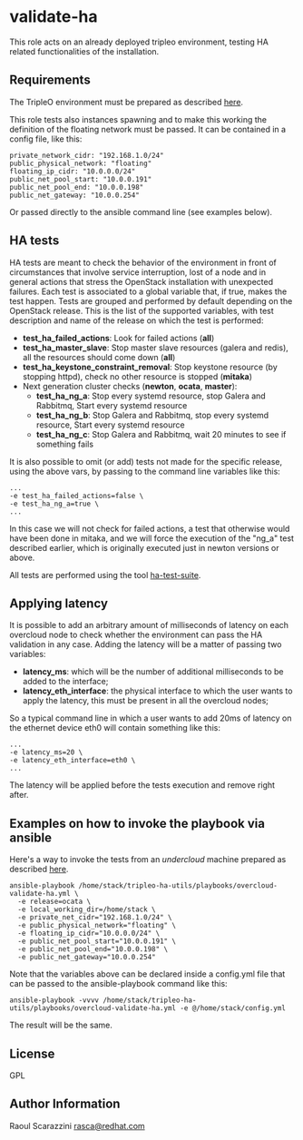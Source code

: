 validate-ha
===========

This role acts on an already deployed tripleo environment, testing HA related
functionalities of the installation.

Requirements
------------

The TripleO environment must be prepared as described [here](https://github.com/openstack/tripleo-ha-utils/tree/master/README.md).

This role tests also instances spawning and to make this working the
definition of the floating network must be passed.
It can be contained in a config file, like this:

    private_network_cidr: "192.168.1.0/24"
    public_physical_network: "floating"
    floating_ip_cidr: "10.0.0.0/24"
    public_net_pool_start: "10.0.0.191"
    public_net_pool_end: "10.0.0.198"
    public_net_gateway: "10.0.0.254"

Or passed directly to the ansible command line (see examples below).

HA tests
--------

HA tests are meant to check the behavior of the environment in front of
circumstances that involve service interruption, lost of a node and in general
actions that stress the OpenStack installation with unexpected failures.
Each test is associated to a global variable that, if true, makes the test
happen.
Tests are grouped and performed by default depending on the OpenStack release.
This is the list of the supported variables, with test description and name of
the release on which the test is performed:

- **test_ha_failed_actions**: Look for failed actions (**all**)
- **test_ha_master_slave**: Stop master slave resources (galera and redis), all
the resources should come down (**all**)
- **test_ha_keystone_constraint_removal**: Stop keystone resource (by stopping
httpd), check no other resource is stopped (**mitaka**)
- Next generation cluster checks (**newton**, **ocata**, **master**):
  - **test_ha_ng_a**: Stop every systemd resource, stop Galera and Rabbitmq,
Start every systemd resource
  - **test_ha_ng_b**: Stop Galera and Rabbitmq, stop every systemd resource,
Start every systemd resource
  - **test_ha_ng_c**: Stop Galera and Rabbitmq, wait 20 minutes to see if
something fails

It is also possible to omit (or add) tests not made for the specific release,
using the above vars, by passing to the command line variables like this:

    ...
    -e test_ha_failed_actions=false \
    -e test_ha_ng_a=true \
    ...

In this case we will not check for failed actions, a test that otherwise would
have been done in mitaka, and we will force the execution of the "ng_a" test
described earlier, which is originally executed just in newton versions or
above.

All tests are performed using the tool [ha-test-suite](https://github.com/openstack/tripleo-ha-utils/tree/master/tools/ha-test-suite).

Applying latency
----------------

It is possible to add an arbitrary amount of milliseconds of latency on each
overcloud node to check whether the environment can pass the HA validation in
any case.
Adding the latency will be a matter of passing two variables:

* **latency_ms**: which will be the number of additional milliseconds to be
added to the interface;
* **latency_eth_interface**: the physical interface to which the user wants to
apply the latency, this must be present in all the overcloud nodes;

So a typical command line in which a user wants to add 20ms of latency on the
ethernet device eth0 will contain something like this:

    ...
    -e latency_ms=20 \
    -e latency_eth_interface=eth0 \
    ...

The latency will be applied before the tests execution and remove right after.

Examples on how to invoke the playbook via ansible
--------------------------------------------------

Here's a way to invoke the tests from an *undercloud* machine prepared as
described [here](https://github.com/openstack/tripleo-ha-utils/tree/master/README.md).

    ansible-playbook /home/stack/tripleo-ha-utils/playbooks/overcloud-validate-ha.yml \
      -e release=ocata \
      -e local_working_dir=/home/stack \
      -e private_net_cidr="192.168.1.0/24" \
      -e public_physical_network="floating" \
      -e floating_ip_cidr="10.0.0.0/24" \
      -e public_net_pool_start="10.0.0.191" \
      -e public_net_pool_end="10.0.0.198" \
      -e public_net_gateway="10.0.0.254"

Note that the variables above can be declared inside a config.yml file that can
be passed to the ansible-playbook command like this:

    ansible-playbook -vvvv /home/stack/tripleo-ha-utils/playbooks/overcloud-validate-ha.yml -e @/home/stack/config.yml

The result will be the same.

License
-------

GPL

Author Information
------------------

Raoul Scarazzini <rasca@redhat.com>
